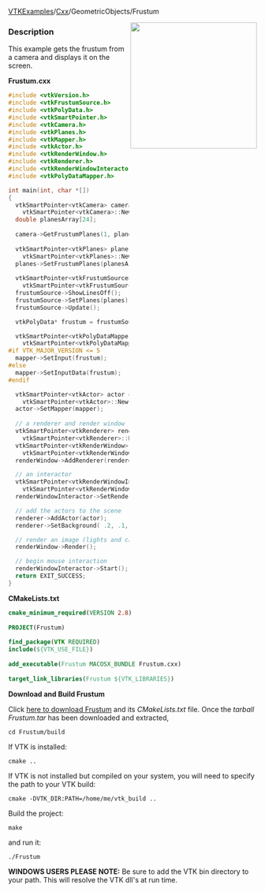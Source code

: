 [VTKExamples](/index/)/[Cxx](/Cxx)/GeometricObjects/Frustum

<img align="right" src="https://github.com/lorensen/VTKExamples/blob/gh-pages/Testing/Baseline/GeometricObjects/TestFrustum.png?raw=true" width="256" />

### Description
This example gets the frustum from a camera and displays it on the screen.

**Frustum.cxx**
```c++
#include <vtkVersion.h>
#include <vtkFrustumSource.h>
#include <vtkPolyData.h>
#include <vtkSmartPointer.h>
#include <vtkCamera.h>
#include <vtkPlanes.h>
#include <vtkMapper.h>
#include <vtkActor.h>
#include <vtkRenderWindow.h>
#include <vtkRenderer.h>
#include <vtkRenderWindowInteractor.h>
#include <vtkPolyDataMapper.h>

int main(int, char *[])
{
  vtkSmartPointer<vtkCamera> camera =
    vtkSmartPointer<vtkCamera>::New();
  double planesArray[24];
  
  camera->GetFrustumPlanes(1, planesArray);
  
  vtkSmartPointer<vtkPlanes> planes =
    vtkSmartPointer<vtkPlanes>::New();
  planes->SetFrustumPlanes(planesArray);
  
  vtkSmartPointer<vtkFrustumSource> frustumSource =
    vtkSmartPointer<vtkFrustumSource>::New();
  frustumSource->ShowLinesOff();
  frustumSource->SetPlanes(planes);
  frustumSource->Update();

  vtkPolyData* frustum = frustumSource->GetOutput();

  vtkSmartPointer<vtkPolyDataMapper> mapper =
    vtkSmartPointer<vtkPolyDataMapper>::New();
#if VTK_MAJOR_VERSION <= 5
  mapper->SetInput(frustum);
#else
  mapper->SetInputData(frustum);
#endif

  vtkSmartPointer<vtkActor> actor =
    vtkSmartPointer<vtkActor>::New();
  actor->SetMapper(mapper);
  
  // a renderer and render window
  vtkSmartPointer<vtkRenderer> renderer =
    vtkSmartPointer<vtkRenderer>::New();
  vtkSmartPointer<vtkRenderWindow> renderWindow =
    vtkSmartPointer<vtkRenderWindow>::New();
  renderWindow->AddRenderer(renderer);

  // an interactor
  vtkSmartPointer<vtkRenderWindowInteractor> renderWindowInteractor =
    vtkSmartPointer<vtkRenderWindowInteractor>::New();
  renderWindowInteractor->SetRenderWindow(renderWindow);

  // add the actors to the scene
  renderer->AddActor(actor);
  renderer->SetBackground( .2, .1, .3); // Background color dark purple

  // render an image (lights and cameras are created automatically)
  renderWindow->Render();

  // begin mouse interaction
  renderWindowInteractor->Start();
  return EXIT_SUCCESS;
}
```
**CMakeLists.txt**
```cmake
cmake_minimum_required(VERSION 2.8)
 
PROJECT(Frustum)
 
find_package(VTK REQUIRED)
include(${VTK_USE_FILE})
 
add_executable(Frustum MACOSX_BUNDLE Frustum.cxx)
 
target_link_libraries(Frustum ${VTK_LIBRARIES})
```

**Download and Build Frustum**

Click [here to download Frustum](https://github.com/lorensen/VTKWikiExamplesTarballs/raw/master/Frustum.tar) and its *CMakeLists.txt* file.
Once the *tarball Frustum.tar* has been downloaded and extracted,
```
cd Frustum/build 
```
If VTK is installed:
```
cmake ..
```
If VTK is not installed but compiled on your system, you will need to specify the path to your VTK build:
```
cmake -DVTK_DIR:PATH=/home/me/vtk_build ..
```
Build the project:
```
make
```
and run it:
```
./Frustum
```
**WINDOWS USERS PLEASE NOTE:** Be sure to add the VTK bin directory to your path. This will resolve the VTK dll's at run time.


